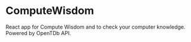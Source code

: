 # ComputeWisdom
React app for Compute Wisdom and to check your computer knowledge. Powered by OpenTDb API.
